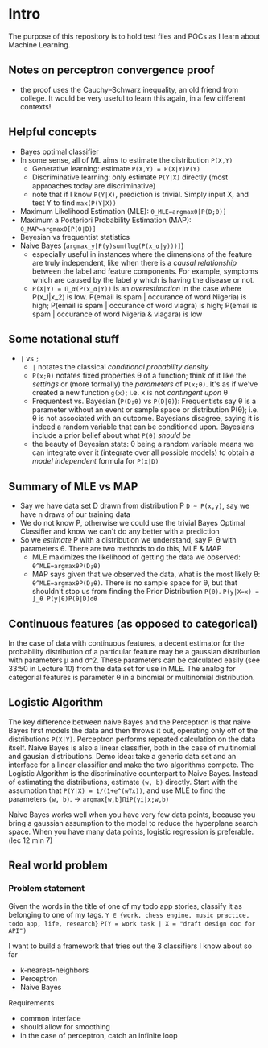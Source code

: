 # Intro
The purpose of this repository is to hold test files and POCs as I learn about Machine Learning.

## Notes on perceptron convergence proof
- the proof uses the Cauchy–Schwarz inequality, an old friend from college.  It would be very useful to learn this again, in a few different contexts!

## Helpful concepts
- Bayes optimal classifier
- In some sense, all of ML aims to estimate the distribution `P(X,Y)`
  - Generative learning: estimate `P(X,Y) = P(X|Y)P(Y)`
  - Discriminative learning: only estimate `P(Y|X)` directly (most approaches today are discriminative)
  - note that if I know `P(Y|X)`, prediction is trivial.  Simply input X, and test Y to find `max(P(Y|X))`
- Maximum Likelihood Estimation (MLE): `θ_MLE=argmaxθ[P(D;θ)]`
- Maximum a Posteriori Probability Estimation (MAP): `θ_MAP=argmaxθ[P(θ∣D)]`
- Beyesian vs frequentist statistics
- Naive Bayes (`argmax_y[P(y)sum(log(P(x_α|y)))]`)
  - especially useful in instances where the dimensions of the feature are truly independent, like when there is a _causal relationship_ between the label and feature components.  For example, symptoms which are caused by the label y which is having the disease or not.
  - `P(X|Y) = Π_α(P(x_α|Y))` is an _overestimation_ in the case where P(x_1|x_2) is low.  P(email is spam | occurance of word Nigeria) is high; P(email is spam | occurance of word viagra) is high; P(email is spam | occurance of word Nigeria & viagara) is low

## Some notational stuff
- `|` vs `;`
  - `|` notates the classical _conditional probability density_
  - `P(x;θ)` notates fixed properties θ of a function; think of it like the _settings_ or (more formally) the _parameters_ of `P(x;θ)`.  It's as if we've created a new function `g(x)`; i.e. x is not _contingent upon_ θ
  - Frequentest vs. Bayesian (`P(D;θ)` vs `P(D|θ)`): Frequentists say θ is a parameter without an event or sample space or distribution P(θ); i.e. θ is not associated with an outcome.  Bayesians disagree, saying it is indeed a random variable that can be conditioned upon.  Bayesians include a prior belief about what `P(θ)` _should be_
  - the beauty of Beyesian stats: θ being a random variable means we can integrate over it (integrate over all possible models) to obtain a _model independent_ formula for `P(x|D)`

## Summary of MLE vs MAP
- Say we have data set D drawn from distribution P `D ~ P(x,y)`, say we have n draws of our training data
- We do not know P, otherwise we could use the trivial Bayes Optimal Classifier and know we can't do any better with a prediction
- So we _estimate_ P with a distribution we understand, say P_θ with parameters θ.  There are two methods to do this, MLE & MAP
  - MLE maximizes the likelihood of getting the data we observed: `θ^MLE=argmaxθP(D;θ)`
  - MAP says given that we observed the data, what is the most likely θ: `θ^MLE=argmaxθP(D;θ)`.  There is no sample space for θ, but that shouldn't stop us from finding the Prior Distribution `P(θ)`. `P(y|X=x) = ∫_θ P(y|θ)P(θ|D)dθ`

## Continuous features (as opposed to categorical)
In the case of data with continuous features, a decent estimator for the probability distribution of a particular feature may be a gaussian distribution with parameters μ and σ^2.  These parameters can be calculated easily (see 33:50 in Lecture 10) from the data set for use in MLE.  The analog for categorial features is parameter θ in a binomial or multinomial distribution.

## Logistic Algorithm
The key difference between naive Bayes and the Perceptron is that naive Bayes first models the data and then throws it out, operating only off of the distributions `P(X|Y)`.  Perceptron performs repeated calculation on the data itself.
Naive Bayes is also a linear classifier, both in the case of multinomial and gausian distributions.  Demo idea: take a generic data set and an interface for a linear classifier and make the two algorithms compete.
The Logistic Algorithm is the discriminative counterpart to Naive Bayes.  Instead of estimating the distributions, estimate `(w, b)` directly.
Start with the assumption that `P(Y|X) = 1/(1+e^(wTx))`, and use MLE to find the parameters `(w, b)`.  -> `argmax[w,b]ΠiP(yi|x;w,b)`

Naive Bayes works well when you have very few data points, because you bring a gaussian assumption to the model to reduce the hyperplane search space.  When you have many data points, logistic regression is preferable.  (lec 12 min 7)

## Real world problem
### Problem statement
Given the words in the title of one of my todo app stories, classify it as belonging to one of my tags.
`Y ∈ {work, chess engine, music practice, todo app, life, research}`
`P(Y = work task | X = "draft design doc for API")`


I want to build a framework that tries out the 3 classifiers I know about so far
- k-nearest-neighbors
- Perceptron
- Naive Bayes

Requirements
- common interface
- should allow for smoothing
- in the case of perceptron, catch an infinite loop
